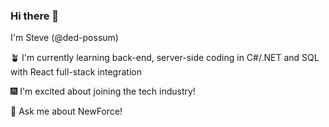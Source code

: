 ### Hi there 👋
I'm Steve (@ded-possum)

🪴 I'm currently learning back-end, server-side coding in C#/.NET and SQL with React full-stack integration

🎆 I'm excited about joining the tech industry!

💬 Ask me about NewForce!


<!--
**ded-possum/ded-possum** is a ✨ _special_ ✨ repository because its `README.md` (this file) appears on your GitHub profile.

Here are some ideas to get you started:

- 🔭 I’m currently working on ...
- 🌱 I’m currently learning ...
- 👯 I’m looking to collaborate on ...
- 🤔 I’m looking for help with ...
- 💬 Ask me about ...
- 📫 How to reach me: ...
- 😄 Pronouns: ...
- ⚡ Fun fact: ...
-->

